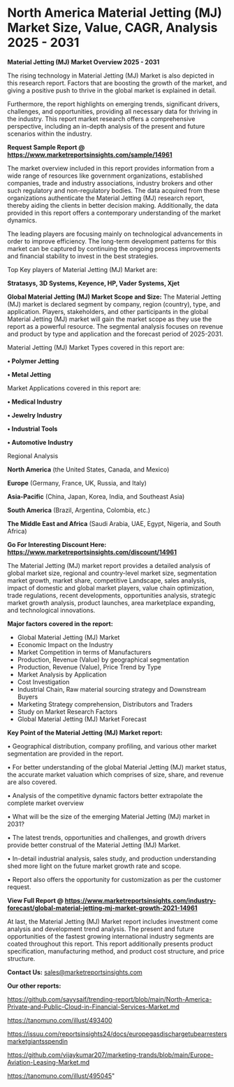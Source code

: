 # North America Material Jetting (MJ) Market Size, Value, CAGR, Analysis 2025 - 2031

<Strong> Material Jetting (MJ) Market Overview 2025 - 2031</strong>

The rising technology in Material Jetting (MJ) Market is also depicted in this research report. Factors that are boosting the growth of the market, and giving a positive push to thrive in the global market is explained in detail.

Furthermore, the report highlights on emerging trends, significant drivers, challenges, and opportunities, providing all necessary data for thriving in the industry. This report market research offers a comprehensive perspective, including an in-depth analysis of the present and future scenarios within the industry.

<strong>Request Sample Report @ <a href=https://www.marketreportsinsights.com/sample/14961>https://www.marketreportsinsights.com/sample/14961</a></strong>

The market overview included in this report provides information from a wide range of resources like government organizations, established companies, trade and industry associations, industry brokers and other such regulatory and non-regulatory bodies. The data acquired from these organizations authenticate the Material Jetting (MJ) research report, thereby aiding the clients in better decision making. Additionally, the data provided in this report offers a contemporary understanding of the market dynamics.

The leading players are focusing mainly on technological advancements in order to improve efficiency. The long-term development patterns for this market can be captured by continuing the ongoing process improvements and financial stability to invest in the best strategies.

Top Key players of Material Jetting (MJ) Market are:

<strong>Stratasys, 3D Systems, Keyence, HP, Vader Systems, Xjet</strong>

<strong><b>Global Material Jetting (MJ) Market Scope and Size:</b></strong>
The Material Jetting (MJ) market is declared segment by company, region (country), type, and application. Players, stakeholders, and other participants in the global Material Jetting (MJ) market will gain the market scope as they use the report as a powerful resource. The segmental analysis focuses on revenue and product by type and application and the forecast period of 2025-2031.

Material Jetting (MJ) Market Types covered in this report are:

<strong>• Polymer Jetting

• Metal Jetting</strong>

Market Applications covered in this report are:

<strong>• Medical Industry

• Jewelry Industry

• Industrial Tools

• Automotive Industry</strong> 

Regional Analysis

<strong>North America</strong> (the United States, Canada, and Mexico)

<strong>Europe</strong> (Germany, France, UK, Russia, and Italy)

<strong>Asia-Pacific</strong> (China, Japan, Korea, India, and Southeast Asia)

<strong>South America</strong> (Brazil, Argentina, Colombia, etc.)

<strong>The Middle East and Africa</strong> (Saudi Arabia, UAE, Egypt, Nigeria, and South Africa)

<strong>Go For Interesting Discount Here: <a href=https://www.marketreportsinsights.com/discount/14961>https://www.marketreportsinsights.com/discount/14961</a></strong>

The Material Jetting (MJ) market report provides a detailed analysis of global market size, regional and country-level market size, segmentation market growth, market share, competitive Landscape, sales analysis, impact of domestic and global market players, value chain optimization, trade regulations, recent developments, opportunities analysis, strategic market growth analysis, product launches, area marketplace expanding, and technological innovations.

<strong><b>Major factors covered in the report:</b></strong>
<ul>
  <li>Global Material Jetting (MJ) Market </li>
  <li>Economic Impact on the Industry</li>
  <li>Market Competition in terms of Manufacturers</li>
  <li>Production, Revenue (Value) by geographical segmentation</li>
  <li>Production, Revenue (Value), Price Trend by Type</li>
  <li>Market Analysis by Application</li>
  <li>Cost Investigation</li>
  <li>Industrial Chain, Raw material sourcing strategy and Downstream Buyers</li>
  <li>Marketing Strategy comprehension, Distributors and Traders</li>
  <li>Study on Market Research Factors</li>
  <li>Global Material Jetting (MJ) Market Forecast</li>
</ul>

<strong><b>Key Point of the Material Jetting (MJ) Market report:</b></strong>

• Geographical distribution, company profiling, and various other market segmentation are provided in the report.

• For better understanding of the global Material Jetting (MJ) market status, the accurate market valuation which comprises of size, share, and revenue are also covered.

• Analysis of the competitive dynamic factors better extrapolate the complete market overview

• What will be the size of the emerging Material Jetting (MJ) market in 2031?

• The latest trends, opportunities and challenges, and growth drivers provide better construal of the Material Jetting (MJ) Market.

• In-detail industrial analysis, sales study, and production understanding shed more light on the future market growth rate and scope.

• Report also offers the opportunity for customization as per the customer request.

<strong><b>View Full Report @ <a href=https://www.marketreportsinsights.com/industry-forecast/global-material-jetting-mj-market-growth-2021-14961>https://www.marketreportsinsights.com/industry-forecast/global-material-jetting-mj-market-growth-2021-14961</a></b></strong>


At last, the Material Jetting (MJ) Market report includes investment come analysis and development trend analysis. The present and future opportunities of the fastest growing international industry segments are coated throughout this report. This report additionally presents product specification, manufacturing method, and product cost structure, and price structure.

<strong>Contact Us:</strong>
sales@marketreportsinsights.com

<strong>Our other reports:</strong>

<a href=https://github.com/sayysaif/trending-report/blob/main/North-America-Private-and-Public-Cloud-in-Financial-Services-Market.md>https://github.com/sayysaif/trending-report/blob/main/North-America-Private-and-Public-Cloud-in-Financial-Services-Market.md</a>

<a href=https://tanomuno.com/illust/493400>https://tanomuno.com/illust/493400</a>

<a href=https://issuu.com/reportsinsights24/docs/europegasdischargetubearrestersmarketgiantsspendin>https://issuu.com/reportsinsights24/docs/europegasdischargetubearrestersmarketgiantsspendin</a>

<a href=https://github.com/vijaykumar207/marketing-trands/blob/main/Europe-Aviation-Leasing-Market.md>https://github.com/vijaykumar207/marketing-trands/blob/main/Europe-Aviation-Leasing-Market.md</a>

<a href=https://tanomuno.com/illust/495045>https://tanomuno.com/illust/495045</a>"
